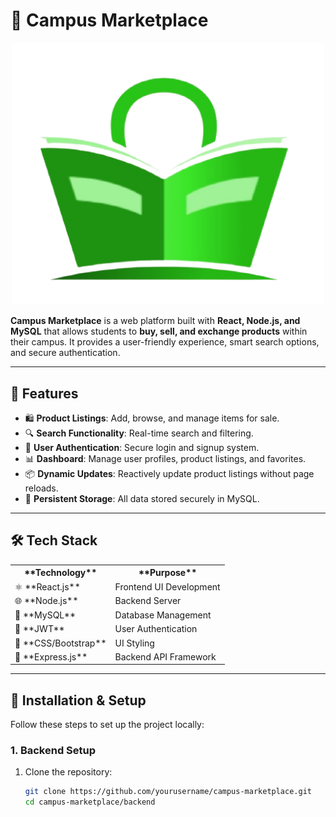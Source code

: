 # 🛒 **Campus Marketplace**

<p align="center">
  <img src="https://github.com/Anurag-Mohan/CampusCart/blob/main/img/Banner.png" alt="Campus Marketplace Banner" width="500">
</p>

**Campus Marketplace** is a web platform built with **React, Node.js, and MySQL** that allows students to **buy, sell, and exchange products** within their campus. It provides a user-friendly experience, smart search options, and secure authentication.

---

## 🚀 **Features**

- 🛍️ **Product Listings**: Add, browse, and manage items for sale.  
- 🔍 **Search Functionality**: Real-time search and filtering.  
- 👤 **User Authentication**: Secure login and signup system.  
- 📊 **Dashboard**: Manage user profiles, product listings, and favorites.  
- 📦 **Dynamic Updates**: Reactively update product listings without page reloads.  
- 💾 **Persistent Storage**: All data stored securely in MySQL.  

---



## 🛠️ **Tech Stack**

<p align="center">
  <table>
    <tr>
      <th>**Technology**</th>
      <th>**Purpose**</th>
    </tr>
    <tr>
      <td>⚛️ **React.js**</td>
      <td>Frontend UI Development</td>
    </tr>
    <tr>
      <td>🌐 **Node.js**</td>
      <td>Backend Server</td>
    </tr>
    <tr>
      <td>🐬 **MySQL**</td>
      <td>Database Management</td>
    </tr>
    <tr>
      <td>🔐 **JWT**</td>
      <td>User Authentication</td>
    </tr>
    <tr>
      <td>🎨 **CSS/Bootstrap**</td>
      <td>UI Styling</td>
    </tr>
    <tr>
      <td>🚀 **Express.js**</td>
      <td>Backend API Framework</td>
    </tr>
  </table>
</p>

---

## 🔧 **Installation & Setup**

Follow these steps to set up the project locally:

### **1. Backend Setup**

1. Clone the repository:
   ```bash
   git clone https://github.com/yourusername/campus-marketplace.git
   cd campus-marketplace/backend
